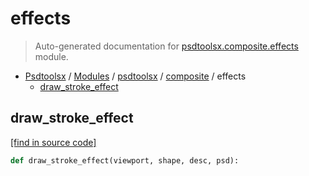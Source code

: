 # effects

> Auto-generated documentation for [psdtoolsx.composite.effects](../../../psdtoolsx/composite/effects.py) module.

- [Psdtoolsx](../../README.md#psdtoolsx-index) / [Modules](../../README.md#psdtoolsx-modules) / [psdtoolsx](../index.md#psdtoolsx) / [composite](index.md#composite) / effects
    - [draw_stroke_effect](#draw_stroke_effect)

## draw_stroke_effect

[[find in source code]](../../../psdtoolsx/composite/effects.py#L15)

```python
def draw_stroke_effect(viewport, shape, desc, psd):
```
